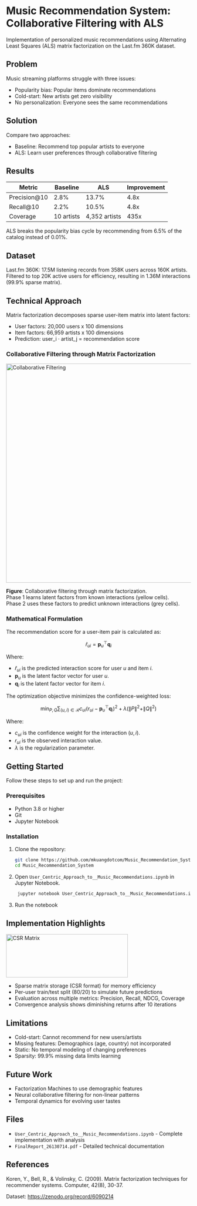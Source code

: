 # Music Recommendation System: Collaborative Filtering with ALS

Implementation of personalized music recommendations using Alternating Least Squares (ALS) matrix factorization on the Last.fm 360K dataset.

## Problem

Music streaming platforms struggle with three issues:
- Popularity bias: Popular items dominate recommendations
- Cold-start: New artists get zero visibility
- No personalization: Everyone sees the same recommendations

## Solution

Compare two approaches:
- Baseline: Recommend top popular artists to everyone
- ALS: Learn user preferences through collaborative filtering

## Results

| Metric | Baseline | ALS | Improvement |
|--------|----------|-----|-------------|
| Precision@10 | 2.8% | 13.7% | 4.8x |
| Recall@10 | 2.2% | 10.5% | 4.8x |
| Coverage | 10 artists | 4,352 artists | 435x |

ALS breaks the popularity bias cycle by recommending from 6.5% of the catalog instead of 0.01%.

## Dataset

Last.fm 360K: 17.5M listening records from 358K users across 160K artists. Filtered to top 20K active users for efficiency, resulting in 1.36M interactions (99.9% sparse matrix).

## Technical Approach

Matrix factorization decomposes sparse user-item matrix into latent factors:
- User factors: 20,000 users x 100 dimensions
- Item factors: 66,959 artists x 100 dimensions
- Prediction: user_i · artist_j = recommendation score

### Collaborative Filtering through Matrix Factorization

<img width="1095" height="597" alt="Collaborative Filtering" src="https://github.com/user-attachments/assets/93bc2e5b-7873-428b-90c9-7e859dacbd86" />

**Figure**: Collaborative filtering through matrix factorization.  
Phase 1 learns latent factors from known interactions (yellow cells).  
Phase 2 uses these factors to predict unknown interactions (grey cells).


### Mathematical Formulation

The recommendation score for a user-item pair is calculated as:

$$
\hat{r}_{ui} = \mathbf{p}_u^\top \mathbf{q}_i
$$

Where:
- $\hat{r}_{ui}$ is the predicted interaction score for user $u$ and item $i$.
- $\mathbf{p}_u$ is the latent factor vector for user $u$.
- $\mathbf{q}_i$ is the latent factor vector for item $i$.

The optimization objective minimizes the confidence-weighted loss:

$$
\min_{P, Q} \sum_{(u, i) \in \mathcal{R}} c_{ui} (r_{ui} - \mathbf{p}_u^\top \mathbf{q}_i)^2 + \lambda (\|P\|^2 + \|Q\|^2)
$$

Where:
- $c_{ui}$ is the confidence weight for the interaction $(u, i)$.
- $r_{ui}$ is the observed interaction value.
- $\lambda$ is the regularization parameter.

## Getting Started

Follow these steps to set up and run the project:

### Prerequisites
- Python 3.8 or higher
- Git
- Jupyter Notebook

### Installation

1. Clone the repository:
   ```bash
   git clone https://github.com/mkuangdotcom/Music_Recommendation_System.git
   cd Music_Recommendation_System
   ```
2. Open `User_Centric_Approach_to__Music_Recommendations.ipynb` in Jupyter Notebook.
   ```bash
    jupyter notebook User_Centric_Approach_to__Music_Recommendations.ipynb
    ``` 
3. Run the notebook

## Implementation Highlights

<img width="332" height="118" alt="CSR Matrix" src="https://github.com/user-attachments/assets/b5f9b42d-015a-4542-8de9-3c7b719c0ca0" />

- Sparse matrix storage (CSR format) for memory efficiency
- Per-user train/test split (80/20) to simulate future predictions
- Evaluation across multiple metrics: Precision, Recall, NDCG, Coverage
- Convergence analysis shows diminishing returns after 10 iterations

## Limitations

- Cold-start: Cannot recommend for new users/artists
- Missing features: Demographics (age, country) not incorporated
- Static: No temporal modeling of changing preferences
- Sparsity: 99.9% missing data limits learning

## Future Work

- Factorization Machines to use demographic features
- Neural collaborative filtering for non-linear patterns
- Temporal dynamics for evolving user tastes

## Files

- `User_Centric_Approach_to__Music_Recommendations.ipynb` - Complete implementation with analysis
- `FinalReport_26130714.pdf` - Detailed technical documentation

## References

Koren, Y., Bell, R., & Volinsky, C. (2009). Matrix factorization techniques for recommender systems. Computer, 42(8), 30-37.

Dataset: https://zenodo.org/record/6090214
